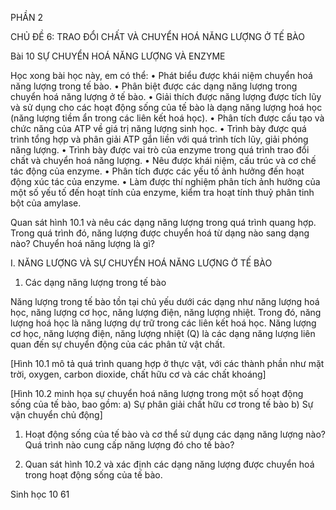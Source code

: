 PHẦN 2

CHỦ ĐỀ 6: TRAO ĐỔI CHẤT VÀ CHUYỂN HOÁ NĂNG LƯỢNG Ở TẾ BÀO

Bài 10 SỰ CHUYỂN HOÁ NĂNG LƯỢNG VÀ ENZYME

Học xong bài học này, em có thể:
• Phát biểu được khái niệm chuyển hoá năng lượng trong tế bào.
• Phân biệt được các dạng năng lượng trong chuyển hoá năng lượng ở tế bào.
• Giải thích được năng lượng được tích lũy và sử dụng cho các hoạt động sống của tế bào là dạng năng lượng hoá học (năng lượng tiềm ẩn trong các liên kết hoá học).
• Phân tích được cấu tạo và chức năng của ATP về giá trị năng lượng sinh học.
• Trình bày được quá trình tổng hợp và phân giải ATP gắn liền với quá trình tích lũy, giải phóng năng lượng.
• Trình bày được vai trò của enzyme trong quá trình trao đổi chất và chuyển hoá năng lượng.
• Nêu được khái niệm, cấu trúc và cơ chế tác động của enzyme.
• Phân tích được các yếu tố ảnh hưởng đến hoạt động xúc tác của enzyme.
• Làm được thí nghiệm phân tích ảnh hưởng của một số yếu tố đến hoạt tính của enzyme, kiểm tra hoạt tính thuỷ phân tinh bột của amylase.

Quan sát hình 10.1 và nêu các dạng năng lượng trong quá trình quang hợp. Trong quá trình đó, năng lượng được chuyển hoá từ dạng nào sang dạng nào? Chuyển hoá năng lượng là gì?

I. NĂNG LƯỢNG VÀ SỰ CHUYỂN HOÁ NĂNG LƯỢNG Ở TẾ BÀO

1. Các dạng năng lượng trong tế bào

Năng lượng trong tế bào tồn tại chủ yếu dưới các dạng như năng lượng hoá học, năng lượng cơ học, năng lượng điện, năng lượng nhiệt. Trong đó, năng lượng hoá học là năng lượng dự trữ trong các liên kết hoá học. Năng lượng cơ học, năng lượng điện, năng lượng nhiệt (Q) là các dạng năng lượng liên quan đến sự chuyển động của các phân tử vật chất.

[Hình 10.1 mô tả quá trình quang hợp ở thực vật, với các thành phần như mặt trời, oxygen, carbon dioxide, chất hữu cơ và các chất khoáng]

[Hình 10.2 minh họa sự chuyển hoá năng lượng trong một số hoạt động sống của tế bào, bao gồm:
a) Sự phân giải chất hữu cơ trong tế bào
b) Sự vận chuyển chủ động]

1. Hoạt động sống của tế bào và cơ thể sử dụng các dạng năng lượng nào? Quá trình nào cung cấp năng lượng đó cho tế bào?

2. Quan sát hình 10.2 và xác định các dạng năng lượng được chuyển hoá trong hoạt động sống của tế bào.

Sinh học 10 61